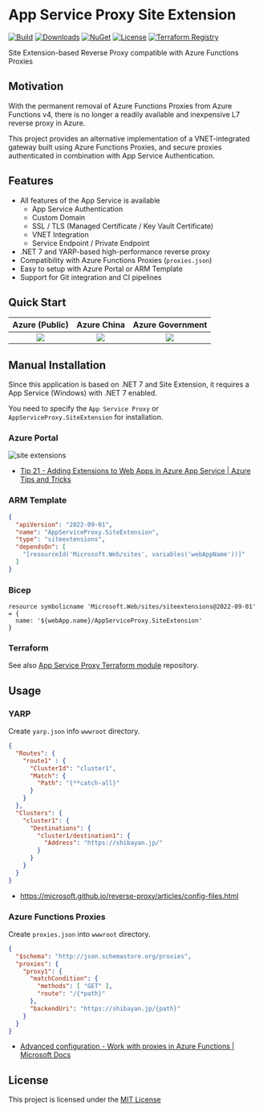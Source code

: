 # App Service Proxy Site Extension
 
[![Build](https://github.com/shibayan/AppServiceProxy.SiteExtension/workflows/Build/badge.svg)](https://github.com/shibayan/AppServiceProxy.SiteExtension/actions/workflows/build.yml)
[![Downloads](https://badgen.net/nuget/dt/AppServiceProxy.SiteExtension)](https://www.nuget.org/packages/AppServiceProxy.SiteExtension/)
[![NuGet](https://badgen.net/nuget/v/AppServiceProxy.SiteExtension)](https://www.nuget.org/packages/AppServiceProxy.SiteExtension/)
[![License](https://badgen.net/github/license/shibayan/AppServiceProxy.SiteExtension)](https://github.com/shibayan/AppServiceProxy.SiteExtension/blob/master/LICENSE)
[![Terraform Registry](https://badgen.net/badge/terraform/registry/5c4ee5)](https://registry.terraform.io/modules/shibayan/appservice-proxy/azurerm/latest)

Site Extension-based Reverse Proxy compatible with Azure Functions Proxies

## Motivation

With the permanent removal of Azure Functions Proxies from Azure Functions v4, there is no longer a readily available and inexpensive L7 reverse proxy in Azure.

This project provides an alternative implementation of a VNET-integrated gateway built using Azure Functions Proxies, and secure proxies authenticated in combination with App Service Authentication.

## Features

- All features of the App Service is available
  - App Service Authentication
  - Custom Domain
  - SSL / TLS (Managed Certificate / Key Vault Certificate)
  - VNET Integration
  - Service Endpoint / Private Endpoint
- .NET 7 and YARP-based high-performance reverse proxy
- Compatibility with Azure Functions Proxies (`proxies.json`)
- Easy to setup with Azure Portal or ARM Template
- Support for Git integration and CI pipelines

## Quick Start

| Azure (Public) | Azure China | Azure Government |
| :---: | :---: | :---: |
| <a href="https://portal.azure.com/#create/Microsoft.Template/uri/https%3A%2F%2Fraw.githubusercontent.com%2Fshibayan%2FAppServiceProxy.SiteExtension%2Fmaster%2Fazuredeploy.json" target="_blank"><img src="https://aka.ms/deploytoazurebutton" /></a> | <a href="https://portal.azure.cn/#create/Microsoft.Template/uri/https%3A%2F%2Fraw.githubusercontent.com%2Fshibayan%2FAppServiceProxy.SiteExtension%2Fmaster%2Fazuredeploy.json" target="_blank"><img src="https://aka.ms/deploytoazurebutton" /></a> | <a href="https://portal.azure.us/#create/Microsoft.Template/uri/https%3A%2F%2Fraw.githubusercontent.com%2Fshibayan%2FAppServiceProxy.SiteExtension%2Fmaster%2Fazuredeploy.json" target="_blank"><img src="https://aka.ms/deploytoazurebutton" /></a> |

## Manual Installation

Since this application is based on .NET 7 and Site Extension, it requires a App Service (Windows) with .NET 7 enabled.

You need to specify the `App Service Proxy` or `AppServiceProxy.SiteExtension` for installation.

### Azure Portal

![site extensions](https://user-images.githubusercontent.com/1356444/141622631-7d5c71c8-da20-4353-a898-141fdda73814.png)

- [Tip 21 - Adding Extensions to Web Apps in Azure App Service | Azure Tips and Tricks](https://microsoft.github.io/AzureTipsAndTricks/blog/tip21.html)

### ARM Template

```json
{
  "apiVersion": "2022-09-01",
  "name": "AppServiceProxy.SiteExtension",
  "type": "siteextensions",
  "dependsOn": [
    "[resourceId('Microsoft.Web/sites', variables('webAppName'))]"
  ]
}
```

### Bicep

```bicep
resource symbolicname 'Microsoft.Web/sites/siteextensions@2022-09-01' = {
  name: '${webApp.name}/AppServiceProxy.SiteExtension'
}
```

### Terraform

See also [App Service Proxy Terraform module](https://github.com/shibayan/terraform-azurerm-appservice-proxy) repository.

## Usage

### YARP

Create `yarp.json` info `wwwroot` directory.

```json
{
  "Routes": {
    "route1" : {
      "ClusterId": "cluster1",
      "Match": {
        "Path": "{**catch-all}"
      }
    }
  },
  "Clusters": {
    "cluster1": {
      "Destinations": {
        "cluster1/destination1": {
          "Address": "https://shibayan.jp/"
        }
      }
    }
  }
}
```

- https://microsoft.github.io/reverse-proxy/articles/config-files.html

### Azure Functions Proxies

Create `proxies.json` into `wwwroot` directory.

```json
{
  "$schema": "http://json.schemastore.org/proxies",
  "proxies": {
    "proxy1": {
      "matchCondition": {
        "methods": [ "GET" ],
        "route": "/{*path}"
      },
      "backendUri": "https://shibayan.jp/{path}"
    }
  }
}
```

- [Advanced configuration - Work with proxies in Azure Functions | Microsoft Docs](https://docs.microsoft.com/en-us/azure/azure-functions/functions-proxies#advanced-configuration)

## License

This project is licensed under the [MIT License](https://github.com/shibayan/AppServiceProxy.SiteExtension/blob/master/LICENSE)

